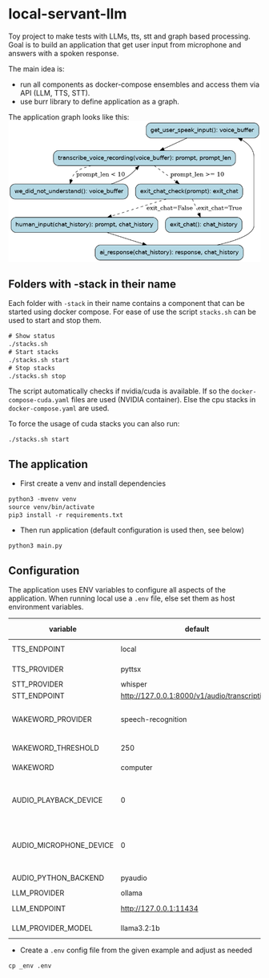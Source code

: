 # local-servant-llm
Toy project to make tests with LLMs, tts, stt and graph based processing. Goal is to build an application that get user input from microphone and answers with a spoken response.

The main idea is:
* run all components as docker-compose ensembles and access them via API (LLM, TTS, STT).
* use burr library to define application as a graph.

The application graph looks like this:
![Graph](./graph.png)


## Folders with -stack in their name
Each folder with `-stack` in their name contains a component that can be started using docker compose. For ease of 
use the script `stacks.sh` can be used to start and stop them.

```
# Show status
./stacks.sh
# Start stacks
./stacks.sh start
# Stop stacks
./stacks.sh stop
```
The script automatically checks if nvidia/cuda is available. If so the `docker-compose-cuda.yaml` files are used (NVIDIA container). Else the cpu stacks in `docker-compose.yaml` are used. 

To force the usage of cuda stacks you can also run:
```
./stacks.sh start
```

## The application

* First create a venv and install dependencies
```
python3 -mvenv venv
source venv/bin/activate
pip3 install -r requirements.txt
```

* Then run application (default configuration is used then, see below)
```
python3 main.py
```
## Configuration

The application uses ENV variables to configure all aspects of the application.
When running local use a `.env` file, else set them as host environment variables.

| variable                | default                                       | possible values                          |
|-------------------------|-----------------------------------------------|------------------------------------------|
| TTS_ENDPOINT            | local                                         | any http endpoint                        |
| TTS_PROVIDER            | pyttsx                                        | pyttsx, transformers                     |
| STT_PROVIDER            | whisper                                       | whisper                                  |
| STT_ENDPOINT            | http://127.0.0.1:8000/v1/audio/transcriptions | local                                    |
| WAKEWORD_PROVIDER       | speech-recognition                            | speech-recognition, open-wakeword        |
| WAKEWORD_THRESHOLD      | 250                                           | any positive integer                     |
| WAKEWORD                | computer                                      | any word or short phrase                 |
| AUDIO_PLAYBACK_DEVICE   | 0                                             | the device number, negative means "auto" |
| AUDIO_MICROPHONE_DEVICE | 0                                             | the device number, negative means "auto" |
| AUDIO_PYTHON_BACKEND    | pyaudio                                       | pyaudio, pyalsaaudio                     | 
| LLM_PROVIDER            | ollama                                        | ollama                                   |
| LLM_ENDPOINT            | http://127.0.0.1:11434                        | any http endpoint                        |
| LLM_PROVIDER_MODEL      | llama3.2:1b                                   | llama3.2:1b, llama3.2:3b                 |

* Create a `.env` config file from the given example and adjust as needed
```
cp _env .env
```
